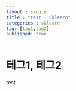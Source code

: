 ```yaml
---
layout : single
title : "test - Sklearn"
categories : sklearn
tag: [tag1,tag2]
published: true
---
```


# 테그1, 테그2

test

